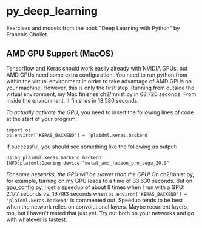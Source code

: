 # py_deep_learning

Exercises and models from the book "Deep Learning with Python" by Francois Chollet.

## AMD GPU Support (MacOS)

Tensorflow and Keras should work easily already with NVIDIA GPUs, but AMD GPUs
need some extra configuration.
You need to run python from within the virtual environment in order to take
advantage of AMD GPUs on your machine. However, this is only the first step.
Running from outside the virtual environment, my
Mac finishes ch2/mnist.py in 68.720 seconds. From inside the environment, it
finishes in 18.580 seconds.

*To actually activate the GPU*, you need to insert the following lines of
code at the start of your program:

```
import os
os.environ['KERAS_BACKEND'] = 'plaidml.keras.backend'
```

If successful, you should see something like the following as output:

```
Using plaidml.keras.backend backend.
INFO:plaidml:Opening device "metal_amd_radeon_pro_vega_20.0"
```

*For some networks, the GPU will be slower than the CPU!* On ch2/mnist.py, for
example, turning on my GPU leads to a time of 33.630 seconds. But on gpu_config.py,
I get a speedup of about 8 times when I run with a GPU: 2.177 seconds vs. 16.483
seconds when `os.environ['KERAS_BACKEND'] = 'plaidml.keras.backend'` is commented
out. Speedup tends to be best when the network relies on convolutional layers.
Maybe recurrent layers, too, but I haven't tested that just yet. Try out both on
your networks and go with whatever is fastest.
